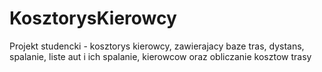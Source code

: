 # KosztorysKierowcy
Projekt studencki - kosztorys kierowcy, zawierajacy baze tras, dystans, spalanie, liste aut i ich spalanie, kierowcow oraz obliczanie kosztow trasy
